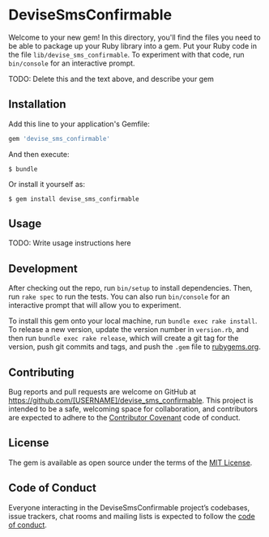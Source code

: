 # DeviseSmsConfirmable

Welcome to your new gem! In this directory, you'll find the files you need to be able to package up your Ruby library into a gem. Put your Ruby code in the file `lib/devise_sms_confirmable`. To experiment with that code, run `bin/console` for an interactive prompt.

TODO: Delete this and the text above, and describe your gem

## Installation

Add this line to your application's Gemfile:

```ruby
gem 'devise_sms_confirmable'
```

And then execute:

    $ bundle

Or install it yourself as:

    $ gem install devise_sms_confirmable

## Usage

TODO: Write usage instructions here

## Development

After checking out the repo, run `bin/setup` to install dependencies. Then, run `rake spec` to run the tests. You can also run `bin/console` for an interactive prompt that will allow you to experiment.

To install this gem onto your local machine, run `bundle exec rake install`. To release a new version, update the version number in `version.rb`, and then run `bundle exec rake release`, which will create a git tag for the version, push git commits and tags, and push the `.gem` file to [rubygems.org](https://rubygems.org).

## Contributing

Bug reports and pull requests are welcome on GitHub at https://github.com/[USERNAME]/devise_sms_confirmable. This project is intended to be a safe, welcoming space for collaboration, and contributors are expected to adhere to the [Contributor Covenant](http://contributor-covenant.org) code of conduct.

## License

The gem is available as open source under the terms of the [MIT License](https://opensource.org/licenses/MIT).

## Code of Conduct

Everyone interacting in the DeviseSmsConfirmable project’s codebases, issue trackers, chat rooms and mailing lists is expected to follow the [code of conduct](https://github.com/[USERNAME]/devise_sms_confirmable/blob/master/CODE_OF_CONDUCT.md).
